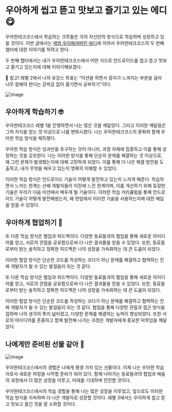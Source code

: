 # 우아하게 씹고 뜯고 맛보고 즐기고 있는 에디 😋

우아한테크코스에서 학습하는 크루들은 각자 자신만의 방식으로 학습하며 성장하고 있을 것이다. 
이번 글에서는 [제법 우아해져버린 에디](https://github.com/junjange/woowa-writing/blob/main/level1.md)에 이어서 우아한테크코스의 두 번째 챔터에 대한 이야기를 하려고 한다.

두 번째 챕터에서는 내가 우아한테크코스에서 어떤 식으로 안드로이드를 씹고 뜯고 맛보고 즐기고 있는지에 대해 이야기해보겠다.

🌈 참고! 레벨 2에서 나의 유강스 목표는 "미션을 하면서 흥미가 느껴지는 부분을 골라 너무 잘해야 한다는 강박감 없이 즐기면서 공부하기"이다. 

![image](https://github.com/junjange/woowa-writing/assets/69571848/37f3ce4a-0e1d-4085-a195-80803ccb432a)

## 우아하게 학습하기 🤓
우아한테크코스 레벨 1을 진행하면서 나는 많은 것을 깨달았다. 
그리고 이러한 깨달음은 그저 지식을 얻는 것 이상으로 나를 변화시켰다. 
나는 우아한테크코스의 문화와 함께 우아한 학습 방식을 체득했다.

우아한 학습 방식은 성과만을 추구하는 것이 아니라, 과정 자체에 집중하고 이를 통해 성장하는 것을 강조한다. 
나는 이러한 방식을 통해 단순히 문제를 해결하는 것 이상으로, 왜 그런 문제가 발생했는지에 대해 고민하게 되었다.
이를 통해 더 나은 해결 방안을 도출하고, 내가 무엇을 배우고 있는지 명확히 이해할 수 있었다.

이러한 학습 방식은 안드로이드 기술이 어떻게 발전하고 있는지 느끼게 해준다. 
학습하면서 느끼는 한계는 선배 개발자들이 이전에 느낀 한계이며, 이를 개선하기 위해 등장한 기술은 우리가 다음 미션에서 배우게 될 기술이다. 
이러한 학습 커리큘럼을 통해 안드로이드 기술이 어떻게 발전해왔는지, 왜 현업에서 이러한 기술을 사용하는지에 대한 해답을 얻을 수 있었다.

## 우아하게 협업하기 🥹
또 다른 학습 방식은 협업과 피드백이다. 
다양한 동료들과의 협업을 통해 새로운 아이디어를 얻고, 서로의 관점을 공유함으로써 더 나은 결과물을 얻을 수 있었다. 
또한, 동료들로부터 받는 솔직하고 정확한 피드백은 나의 성장을 가속화하는 데 큰 도움이 되었다.

이러한 협업 방식은 단순한 코드를 작성하는 코더가 아닌 문제를 해결하고 협력하는 진짜 개발자가 될 수 있는 발걸음이 되는 것 같다.

또 다른 학습 방식은 협업과 피드백이다. 
다양한 동료들과의 협업을 통해 새로운 아이디어를 얻고, 서로의 관점을 공유함으로써 더 나은 결과물을 얻을 수 있었다. 
또한, 동료들로부터 받는 솔직하고 정확한 피드백은 나의 성장을 가속화하는 데 큰 도움이 되었다.

이러한 협업 방식은 단순한 코드를 작성하는 코더가 아닌 문제를 해결하고 협력하는 진짜 개발자가 될 수 있는 발걸음이 되는 것 같다. 
협업을 통해 다양한 관점과 접근 방식을 접하며 나의 생각의 폭이 넓어졌고, 다양한 문제를 해결하는 능력이 향상되었다. 
또한 서로의 아이디어를 존중하고 함께 발전해 나가는 과정은 개발자에게 중요한 덕목임을 깨달았다.

## 나에게만 준비된 선물 같아 🎁

![image](https://github.com/junjange/woowa-writing/assets/69571848/85e02b78-a8c5-4d33-9525-8e9433f53496)

우아한테크코스에서의 경험은 나에게 평생 가치 있는 선물이다. 
이제 나는 우아한 학습자로서 새로운 여정을 시작할 준비가 되어 있다. 
함께 나아가는 동료들과의 협업과 배움의 과정에서 더 많은 성장을 이루고, 미래를 기대하며 전진할 것이다.


우아한테크코스에서의 학습 경험을 통해 나는 많은 성장을 이루었고, 앞으로도 이러한 학습 방식을 지속하며 더 나은 개발자로 성장할 것이다. 
레벨 3에서는 우아하게 씹고 뜯고 맛보고 즐긴 것을 잘 소화할 것이다.
